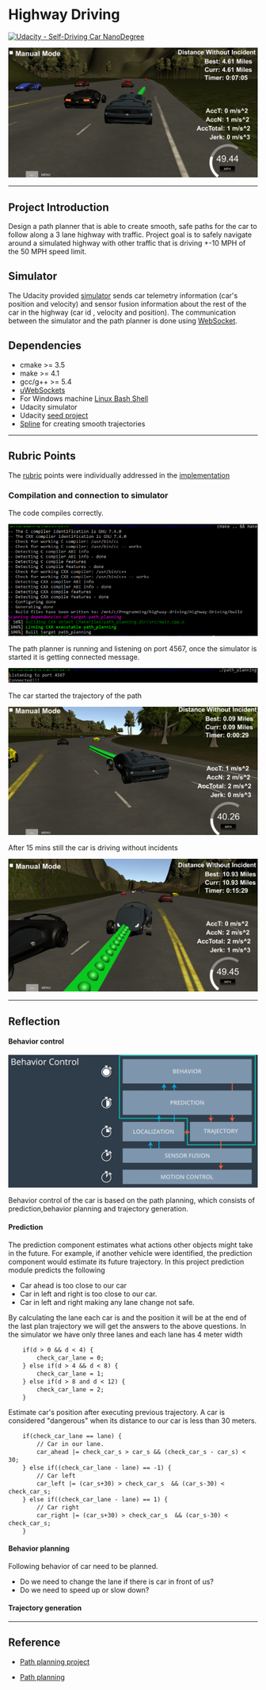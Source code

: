 # Highway Driving
[![Udacity - Self-Driving Car NanoDegree](https://s3.amazonaws.com/udacity-sdc/github/shield-carnd.svg)](http://www.udacity.com/drive)

[//]: # (Image References)

[image1]: ./docs/Result_15_mins.png "Simulator"
[image2]: ./docs/Result_1.png "Performance"
[image3]: ./docs/Result_7_mins.png "Results"
[image4]: ./docs/Behavior_control.png "Behavior Control"
[image5]: ./docs/Compilation.png "Compilation"
[image6]: ./docs/Simulation_connection.png "Simulator connection"


![alt text][image3]

---
   
## Project Introduction

Design a path planner that is able to create smooth, safe paths for the car to follow along a 3 lane highway with traffic. Project goal is to safely navigate around a simulated highway with other traffic that is driving +-10 MPH of the 50 MPH speed limit. 

## Simulator
The Udacity provided [simulator](https://github.com/udacity/self-driving-car-sim/releases/tag/T3_v1.2) sends car telemetry information (car's position and velocity) and sensor fusion information about the rest of the car in the highway (car id , velocity and position). The communication between the simulator and the path planner is done using [WebSocket](https://en.wikipedia.org/wiki/WebSocket). 

## Dependencies

* cmake >= 3.5
* make >= 4.1
* gcc/g++ >= 5.4
* [uWebSockets](https://github.com/uWebSockets/uWebSockets)
* For Windows machine [Linux Bash Shell](https://www.howtogeek.com/249966/how-to-install-and-use-the-linux-bash-shell-on-windows-10/)
* Udacity simulator
* Udacity [seed project](https://github.com/udacity/CarND-Path-Planning-Project)
* [Spline](http://kluge.in-chemnitz.de/opensource/spline/) for creating smooth trajectories

---

## Rubric Points

The [rubric](https://review.udacity.com/#!/rubrics/1971/view) points were individually addressed in the [implementation](https://github.com/velsarav/Highway-Driving)

### Compilation and connection to simulator
The code compiles correctly.

![alt text][image5]

The path planner is running and listening on port 4567, once the simulator is started it is getting connected message.

![alt text][image6]

The car started the trajectory of the path

![alt text][image2]

After 15 mins still the car is driving without incidents

![alt text][image1]

---

## Reflection

#### Behavior control

![alt text][image4]

Behavior control of the car is based on the path planning, which consists of prediction,behavior planning and trajectory generation.

#### Prediction
The prediction component estimates what actions other objects might take in the future. For example, if another vehicle were identified, the prediction component would estimate its future trajectory. In this project prediction module predicts the following
* Car ahead is too close to our car
* Car in left and right is too close to our car.
* Car in left and right making any lane change not safe.

By calculating the lane each car is and the position it will be at the end of the last plan trajectory we will get the answers to the above questions. 
In the simulator we have only three lanes and each lane has 4 meter width

```
    if(d > 0 && d < 4) {
        check_car_lane = 0;
    } else if(d > 4 && d < 8) {
        check_car_lane = 1;
    } else if(d > 8 and d < 12) {
        check_car_lane = 2;
    }

```

Estimate car's position after executing previous trajectory. A car is considered "dangerous" when its distance to our car is less than 30 meters.

```
    if(check_car_lane == lane) {
        // Car in our lane.
        car_ahead |= check_car_s > car_s && (check_car_s - car_s) < 30;					
    } else if((check_car_lane - lane) == -1) {
        // Car left
        car_left |= (car_s+30) > check_car_s  && (car_s-30) < check_car_s;
    } else if((check_car_lane - lane) == 1) {
        // Car right
        car_right |= (car_s+30) > check_car_s  && (car_s-30) < check_car_s;
    }

```

#### Behavior planning
Following behavior of car need to be planned.
* Do we need to change the lane if there is car in front of us?
* Do we need to speed up or slow down?

#### Trajectory generation

---

## Reference
* [Path planning project](https://github.com/darienmt/CarND-Path-Planning-Project-P1)

* [Path planning](https://medium.com/intro-to-artificial-intelligence/path-planning-project-udacitys-self-driving-car-nanodegree-be1f531cc4f7)



